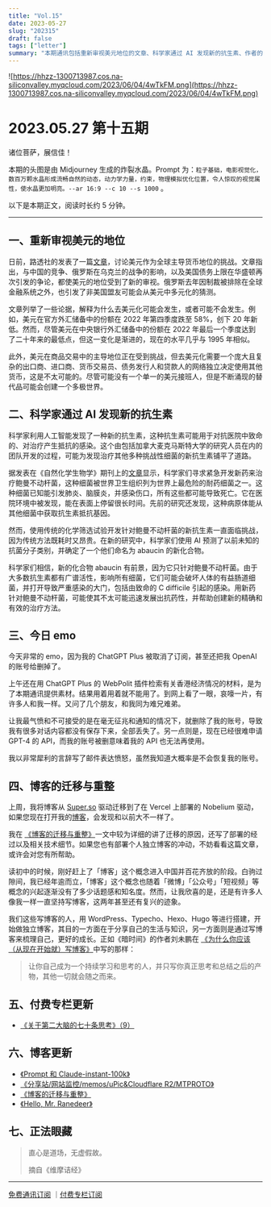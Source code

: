 ```yaml
---
title: "Vol.15"
date: 2023-05-27
slug: "202315"
draft: false
tags: ["letter"]
summary: "本期通讯包括重新审视美元地位的文章、科学家通过 AI 发现新的抗生素、作者的 ChatGPT Plus 被取消订阅、博客的迁移与重整、以及付费专栏和博客的更新。"
---
```


![https://hhzz-1300713987.cos.na-siliconvalley.myqcloud.com/2023/06/04/4wTkFM.png](https://hhzz-1300713987.cos.na-siliconvalley.myqcloud.com/2023/06/04/4wTkFM.png)

# 2023.05.27 第十五期

诸位菩萨，展信佳！

本期的头图是由 Midjourney 生成的炸裂水晶。Prompt 为：`粒子基础，电影视觉化，数百万颗水晶形成流畅自然的动态，动力学力量，约束，物理模拟优化位置，令人惊叹的视觉属性，使水晶更加明亮。--ar 16:9 --c 10 --s 1000` 。

以下是本期正文，阅读时长约 5 分钟。

---

## 一、重新审视美元的地位

日前，路透社的发表了一篇[文章](https://www.reuters.com/markets/currencies/end-king-dollar-forces-play-de-dollarisation-2023-05-25/?utm_source=newsletter.newsminimalist.com&utm_medium=newsletter&utm_campaign=thursday-may-25-5-significant-news-stories)，讨论美元作为全球主导货币地位的挑战。文章指出，与中国的竞争、俄罗斯在乌克兰的战争的影响，以及美国债务上限在华盛顿再次引发的争论，都使美元的地位受到了新的审视。俄罗斯去年因制裁被排除在全球金融系统之外，也引发了非美国盟友可能会从美元中多元化的猜测。

文章列举了一些论据，解释为什么去美元化可能会发生，或者可能不会发生。例如，美元在官方外汇储备中的份额在 2022 年第四季度跌至 58%，创下 20 年新低。然而，尽管美元在中央银行外汇储备中的份额在 2022 年最后一个季度达到了二十年来的最低点，但这一变化是渐进的，现在的水平几乎与 1995 年相似。

此外，美元在商品交易中的主导地位正在受到挑战，但去美元化需要一个庞大且复杂的出口商、进口商、货币交易员、债务发行人和贷款人的网络独立决定使用其他货币，这是不太可能的。尽管可能没有一个单一的美元接班人，但是不断涌现的替代品可能会创建一个多极世界。

## 二、科学家通过 AI 发现新的抗生素

科学家利用人工智能发现了一种新的抗生素，这种抗生素可能用于对抗医院中致命的、对治疗产生抵抗的感染。这个由包括加拿大麦克马斯特大学的研究人员在内的团队开发的过程，可能为发现治疗其他多种挑战性细菌的新抗生素铺平了道路。

据发表在《自然化学生物学》期刊上的[文章](https://www.independent.co.uk/news/science/ai-antibiotic-superbug-hospital-infection-b2346194.html?utm_source=newsletter.newsminimalist.com&utm_medium=newsletter&utm_campaign=friday-may-26-6-significant-news-stories)显示，科学家们寻求紧急开发新药来治疗鲍曼不动杆菌，这种细菌被世界卫生组织列为世界上最危险的耐药细菌之一。这种细菌已知能引发肺炎、脑膜炎，并感染伤口，所有这些都可能导致死亡。它在医院环境中被发现，能在表面上停留很长时间。先前的研究还发现，这种病原体能从其他细菌中获取抗生素抵抗基因。

然而，使用传统的化学筛选试验开发针对鲍曼不动杆菌的新抗生素一直面临挑战，因为传统方法既耗时又昂贵。在新的研究中，科学家们使用 AI 预测了以前未知的抗菌分子类别，并确定了一个他们命名为 abaucin 的新化合物。

科学家们相信，新的化合物 abaucin 有前景，因为它只针对鲍曼不动杆菌。由于大多数抗生素都有广谱活性，影响所有细菌，它们可能会破坏人体的有益肠道细菌，并打开导致严重感染的大门，包括由致命的 C difficile 引起的感染。用新药针对鲍曼不动杆菌，可能使其不太可能迅速发展出抗药性，并帮助创建新的精确和有效的治疗方法。

## 三、今日 emo

今天非常的 emo，因为我的 ChatGPT Plus 被取消了订阅，甚至还把我 OpenAI 的账号给删掉了。

上午还在用 ChatGPT Plus 的 WebPolit 插件检索有关香港经济情况的材料，是为了本期通讯提供素材。结果用着用着就不能用了。到网上看了一眼，哀嚎一片，有许多人和我一样。又问了几个朋友，和我同为难兄难弟。

让我最气愤和不可接受的是在毫无征兆和通知的情况下，就删除了我的账号，导致我有很多对话内容都没有保存下来，全部丢失了。另一点则是，现在已经很难申请 GPT-4 的 API，而我的账号被删意味着我的 API 也无法再使用。

我以非常犀利的言辞写了邮件表达愤怒，虽然我知道大概率是不会恢复我的账号。

## 四、博客的迁移与重整

上周，我将博客从 [Super.so](http://super.so/) 驱动迁移到了在 Vercel 上部署的 Nobelium 驱动，如果您现在打开我的[博客](https://justgoidea.com/)，会发现和以前大不一样了。

我在 [《博客的迁移与重整》](https://www.justgoidea.com/2023-041)一文中较为详细的讲了迁移的原因，还写了部署的经过以及相关技术细节。如果您也有部署个人独立博客的冲动，不妨看看这篇文章，或许会对您有所帮助。

读初中的时候，刚好赶上了「博客」这个概念进入中国并百花齐放的阶段。白驹过隙间，我已经年逾而立，「博客」这个概念也随着「微博」「公众号」「短视频」等概念的兴起逐渐没有了多少话题感和知名度。然而，让我欣喜的是，还是有许多人像我一样一直坚持写博客，这两年甚至还有复兴的迹象。

我们这些写博客的人，用 WordPress、Typecho、Hexo、Hugo 等进行搭建，开始做独立博客，其目的一方面在于分享自己的生活与知识，另一方面则是通过写博客来梳理自己，更好的成长。正如《暗时间》的作者刘未鹏在 [《为什么你应该（从现在开始就）写博客》](https://mindhacks.cn/2009/02/15/why-you-should-start-blogging-now/)中写的那样：

> 让你自己成为一个持续学习和思考的人，并只写你真正思考和总结之后的产物，其他一切就会随之而来。
> 

## 五、付费专栏更新

- [《关于第二大脑的七十条思考》（9）](https://xiaobot.net/post/f110ba52-3758-4603-8693-d381411f1d4e)

## 六、博客更新

- [《Prompt 和 Claude-instant-100k》](https://www.justgoidea.com/2023-039)
- [《分享站/网站监控/memos/uPic&Cloudflare R2/MTPROTO》](https://www.justgoidea.com/2023-040)
- [《博客的迁移与重整》](https://www.justgoidea.com/2023-041)
- [《Hello, Mr. Ranedeer》](https://www.justgoidea.com/2023-042)

## 七、正法眼藏

> 直心是道场，无虚假故。
> 
> 
> 摘自《维摩诘经》
> 

---

[免费通讯订阅](https://letters.justgoidea.com/) ｜[付费专栏订阅](https://xiaobot.net/p/ywkh?refer=59b4c4c8-52a3-4dd4-b54b-1a81d7a4fb18)